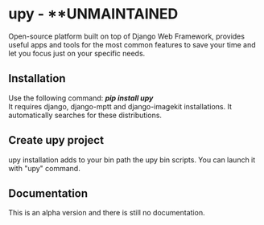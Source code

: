 upy - **UNMAINTAINED
===

Open-source platform built on top of Django Web Framework, provides useful apps and tools for the most common features to save your time and let you focus just on your specific needs.

## Installation

Use the following command: <b><i>pip install upy</i></b>
<br />
It requires django, django-mptt and django-imagekit installations. It automatically searches for these distributions.


## Create upy project

upy installation adds to your bin path the upy bin scripts. You can launch it with "upy" command.


## Documentation

This is an alpha version and there is still no documentation.
